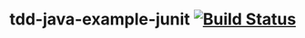 # tdd-java-example-junit  [![Build Status](https://travis-ci.com/nickiovino/tdd-java-example-junit.svg?token=CDg3TBvhyyg2vT5h8zTS&branch=master)](https://travis-ci.com/nickiovino/tdd-java-example-junit)
